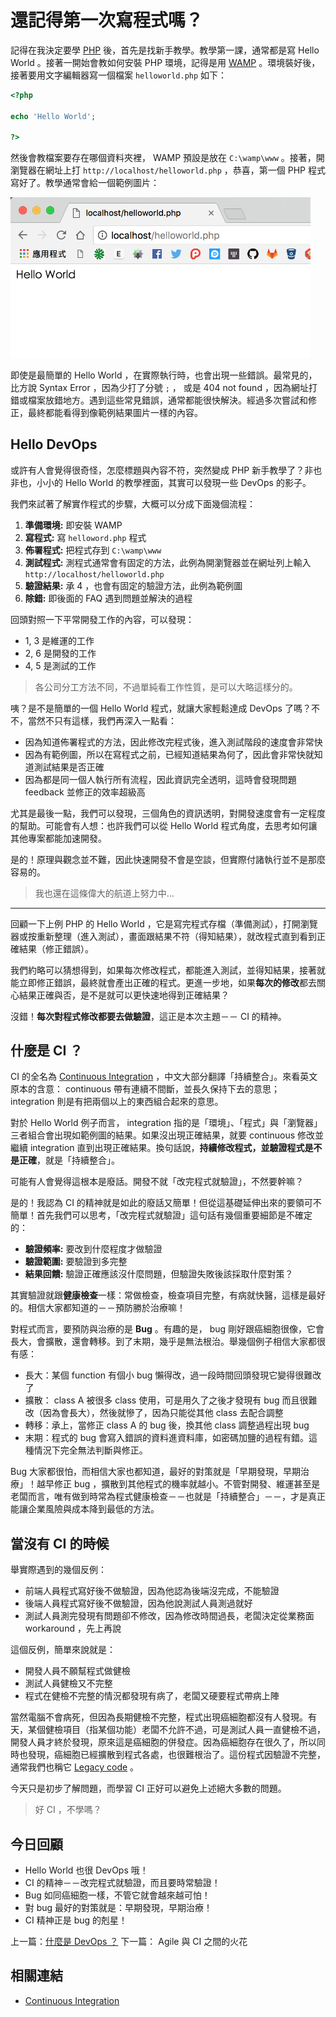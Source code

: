 # 還記得第一次寫程式嗎？

記得在我決定要學 [PHP][] 後，首先是找新手教學。教學第一課，通常都是寫 Hello World 。接著一開始會教如何安裝 PHP 環境，記得是用 [WAMP][] 。環境裝好後，接著要用文字編輯器寫一個檔案 `helloworld.php` 如下：

```php
<?php

echo 'Hello World';

?>
```

然後會教檔案要存在哪個資料夾裡， WAMP 預設是放在 `C:\wamp\www` 。接著，開瀏覽器在網址上打 `http://localhost/helloworld.php` ，恭喜，第一個 PHP 程式寫好了。教學通常會給一個範例圖片：

<img width="480" src="/images/day02-helloworld.png" />

即使是最簡單的 Hello World ，在實際執行時，也會出現一些錯誤。最常見的，比方說 Syntax Error ，因為少打了分號 `;` ， 或是 404 not found ，因為網址打錯或檔案放錯地方。遇到這些常見錯誤，通常都能很快解決。經過多次嘗試和修正，最終都能看得到像範例結果圖片一樣的內容。

## Hello DevOps

或許有人會覺得很奇怪，怎麼標題與內容不符，突然變成 PHP 新手教學了？非也非也，小小的 Hello World 的教學裡面，其實可以發現一些 DevOps 的影子。

我們來試著了解實作程式的步驟，大概可以分成下面幾個流程：

1. **準備環境:** 即安裝 WAMP
2. **寫程式:** 寫 `helloword.php` 程式
3. **佈署程式:** 把程式存到 `C:\wamp\www`
4. **測試程式:** 測程式通常會有固定的方法，此例為開瀏覽器並在網址列上輸入 `http://localhost/helloworld.php`
5. **驗證結果:** 承 4 ，也會有固定的驗證方法，此例為範例圖
6. **除錯:** 即後面的 FAQ 遇到問題並解決的過程

回頭對照一下平常開發工作的內容，可以發現：

* 1, 3 是維運的工作
* 2, 6 是開發的工作
* 4, 5 是測試的工作

> 各公司分工方法不同，不過單純看工作性質，是可以大略這樣分的。

咦？是不是簡單的一個 Hello World 程式，就讓大家輕鬆達成 DevOps 了嗎？不不，當然不只有這樣，我們再深入一點看：

* 因為知道佈署程式的方法，因此修改完程式後，進入測試階段的速度會非常快
* 因為有範例圖，所以在寫程式之前，已經知道結果為何了，因此會非常快就知道測試結果是否正確
* 因為都是同一個人執行所有流程，因此資訊完全透明，這時會發現問題 feedback 並修正的效率超級高

尤其是最後一點，我們可以發現，三個角色的資訊透明，對開發速度會有一定程度的幫助。可能會有人想：也許我們可以從 Hello World 程式角度，去思考如何讓其他專案都能加速開發。

是的！原理與觀念並不難，因此快速開發不會是空談，但實際付諸執行並不是那麼容易的。

> 我也還在這條偉大的航道上努力中…

---

回顧一下上例 PHP 的 Hello World ，它是寫完程式存檔（準備測試），打開瀏覽器或按重新整理（進入測試），畫面跟結果不符（得知結果），就改程式直到看到正確結果（修正錯誤）。

我們約略可以猜想得到，如果每次修改程式，都能進入測試，並得知結果，接著就能立即修正錯誤，最終就會產出正確的程式。更進一步地，如果**每次的修改**都去關心結果正確與否，是不是就可以更快速地得到正確結果？

沒錯！**每次對程式修改都要去做驗證**，這正是本次主題－－ CI 的精神。

## 什麼是 CI ？

CI 的全名為 [Continuous Integration][] ，中文大部分翻譯「持續整合」。來看英文原本的含意： continuous 帶有連續不間斷，並長久保持下去的意思； integration 則是有把兩個以上的東西組合起來的意思。

對於 Hello World 例子而言， integration 指的是「環境」、「程式」與「瀏覽器」三者組合會出現如範例圖的結果。如果沒出現正確結果，就要 continuous 修改並繼續 integration 直到出現正確結果。換句話說，**持續修改程式，並驗證程式是不是正確**，就是「持續整合」。

可能有人會覺得這根本是廢話。開發不就「改完程式就驗證」，不然要幹嘛？

是的！我認為 CI 的精神就是如此的廢話又簡單！但從這基礎延伸出來的要領可不簡單！首先我們可以思考，「改完程式就驗證」這句話有幾個重要細節是不確定的：

* **驗證頻率:** 要改到什麼程度才做驗證
* **驗證範圍:** 要驗證到多完整
* **結果回饋:** 驗證正確應該沒什麼問題，但驗證失敗後該採取什麼對策？

其實驗證就跟**健康檢查**一樣：常做檢查，檢查項目完整，有病就快醫，這樣是最好的。相信大家都知道的－－預防勝於治療嘛！

對程式而言，要預防與治療的是 **Bug** 。有趣的是， bug 剛好跟癌細胞很像，它會長大，會擴散，還會轉移。到了末期，幾乎是無法根治。舉幾個例子相信大家都很有感：

* 長大：某個 function 有個小 bug 懶得改，過一段時間回頭發現它變得很難改了
* 擴散： class A 被很多 class 使用，可是用久了之後才發現有 bug 而且很難改（因為會長大），然後就慘了，因為只能從其他 class 去配合調整
* 轉移：承上，當修正 class A 的 bug 後，換其他 class 調整過程出現 bug
* 末期：程式的 bug 會寫入錯誤的資料進資料庫，如密碼加鹽的過程有錯。這種情況下完全無法判斷與修正。

Bug 大家都很怕，而相信大家也都知道，最好的對策就是「早期發現，早期治療」！越早修正 bug ，擴散到其他程式的機率就越小。不管對開發、維運甚至是老闆而言，唯有做到時常為程式健康檢查－－也就是「持續整合」－－，才是真正能讓企業風險與成本降到最低的方法。

## 當沒有 CI 的時候

舉實際遇到的幾個反例：

* 前端人員程式寫好後不做驗證，因為他認為後端沒完成，不能驗證
* 後端人員程式寫好後不做驗證，因為他說測試人員測過就好
* 測試人員測完發現有問題卻不修改，因為修改時間過長，老闆決定從業務面 workaround ，先上再說

這個反例，簡單來說就是：

* 開發人員不願幫程式做健檢
* 測試人員健檢又不完整
* 程式在健檢不完整的情況都發現有病了，老闆又硬要程式帶病上陣

當然電腦不會病死，但因為長期健檢不完整，程式出現癌細胞都沒有人發現。有天，某個健檢項目（指某個功能）老闆不允許不過，可是測試人員一直健檢不過，開發人員才終於發現，原來這是癌細胞的併發症。因為癌細胞存在很久了，所以同時也發現，癌細胞已經擴散到程式各處，也很難根治了。這份程式因驗證不完整，通常我們也稱它 [Legacy code][] 。

今天只是初步了解問題，而學習 CI 正好可以避免上述絕大多數的問題。

> 好 CI ，不學嗎？

## 今日回顧

* Hello World 也很 DevOps 哦！
* CI 的精神－－改完程式就驗證，而且要時常驗證！
* Bug 如同癌細胞一樣，不管它就會越來越可怕！
* 對 bug 最好的對策就是：早期發現，早期治療！
* CI 精神正是 bug 的剋星！

上一篇：[什麼是 DevOps ？][Day 1]
下一篇： Agile 與 CI 之間的火花

## 相關連結

* [Continuous Integration][]

[Day 1]: /docs/day01.md
[Continuous Integration]: https://en.wikipedia.org/wiki/Continuous_integration
[Legacy code]: https://en.wikipedia.org/wiki/Legacy_code
[PHP]: http://php.net/
[WAMP]: http://www.wampserver.com/en/